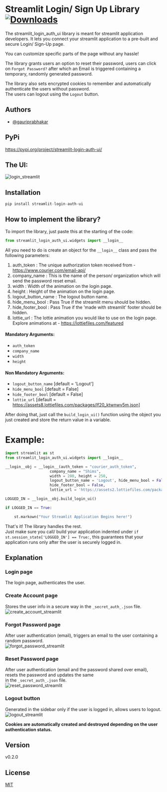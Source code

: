 
# Streamlit Login/ Sign Up Library   [![Downloads](https://pepy.tech/badge/streamlit-login-auth-ui)](https://pepy.tech/project/streamlit-login-auth-ui)

The streamlit_login_auth_ui library is meant for streamlit application developers.
It lets you connect your streamlit application to a pre-built and secure Login/ Sign-Up page.

You can customize specific parts of the page without any hassle!

The library grants users an option to reset their password, users can click on ```Forgot Password?``` after which an Email is triggered containing a temporary, randomly generated password.

The library also sets encrypted cookies to remember and automatically authenticate the users without password. \
The users can logout using the ```Logout``` button.


## Authors
- [@gauriprabhakar](https://github.com/GauriSP10)

## PyPi
https://pypi.org/project/streamlit-login-auth-ui/

## The UI:
![login_streamlit](https://user-images.githubusercontent.com/75731631/185765909-a70dd7af-240d-4a90-9140-45d6292e76f0.png)
 
## Installation

```python
pip install streamlit-login-auth-ui
```

## How to implement the library?

To import the library, just paste this at the starting of the code:
```python
from streamlit_login_auth_ui.widgets import __login__
```

All you need to do is create an object for the ```__login__``` class and pass the following parameters:
1. auth_token : The unique authorization token received from - https://www.courier.com/email-api/
2. company_name : This is the name of the person/ organization which will send the password reset email.
3. width : Width of the animation on the login page.
4. height : Height of the animation on the login page.
5. logout_button_name : The logout button name.
6. hide_menu_bool : Pass True if the streamlit menu should be hidden.
7. hide_footer_bool : Pass True if the 'made with streamlit' footer should be hidden.
8. lottie_url : The lottie animation you would like to use on the login page. Explore animations at - https://lottiefiles.com/featured

#### Mandatory Arguments:
* ```auth_token```
* ```company_name```
* ```width```
* ```height```

#### Non Mandatory Arguments:
* ```logout_button_name```     [default = 'Logout']
* ```hide_menu_bool```         [default = False]
* ```hide_footer_bool```       [default = False]
* ```lottie_url```             [default = https://assets8.lottiefiles.com/packages/lf20_ktwnwv5m.json]

After doing that, just call the ```build_login_ui()``` function using the object you just created and store the return value in a variable.

# Example:
```python
import streamlit as st
from streamlit_login_auth_ui.widgets import __login__

__login__obj = __login__(auth_token = "courier_auth_token", 
                    company_name = "Shims",
                    width = 200, height = 250, 
                    logout_button_name = 'Logout', hide_menu_bool = False, 
                    hide_footer_bool = False, 
                    lottie_url = 'https://assets2.lottiefiles.com/packages/lf20_jcikwtux.json')

LOGGED_IN = __login__obj.build_login_ui()

if LOGGED_IN == True:

    st.markown("Your Streamlit Application Begins here!")
```

That's it! The library handles the rest. \
Just make sure you call/ build your application indented under ```if st.session_state['LOGGED_IN'] == True:```, this guarantees that your application runs only after the user is securely logged in. 

## Explanation
### Login page
The login page, authenticates the user.

### Create Account page
Stores the user info in a secure way in the ```_secret_auth_.json``` file. \
![create_account_streamlit](https://user-images.githubusercontent.com/75731631/185765826-3bb5d2ca-c549-46ff-bf14-2cc42d295588.png)

### Forgot Password page
After user authentication (email), triggers an email to the user containing a random password. \
![forgot_password_streamlit](https://user-images.githubusercontent.com/75731631/185765851-18db4775-b1f0-4cfe-86a7-93bda88227dd.png)

### Reset Password page
After user authentication (email and the password shared over email), resets the password and updates the same \
in the ```_secret_auth_.json``` file. \
![reset_password_streamlit](https://user-images.githubusercontent.com/75731631/185765859-a0cf45b0-bfa4-489d-8060-001a9372843a.png)

### Logout button
Generated in the sidebar only if the user is logged in, allows users to logout. \
![logout_streamlit](https://user-images.githubusercontent.com/75731631/185765879-dbe17dda-93e3-4417-b5fc-5ce1d4dc8ecc.png)

__Cookies are automatically created and destroyed depending on the user authentication status.__

## Version
v0.2.0

## License
[MIT](https://github.com/GauriSP10/streamlit_login_auth_ui/blob/main/LICENSE)






